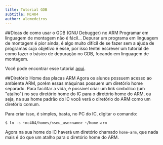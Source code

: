 ```yaml
---
title: Tutorial GDB
subtitle: MC404
author: alemedeiros
---
```


##Dicas de como usar o GDB (GNU Debugger) no ARM
Programar em linguagem de montagem não é fácil... Depurar um programa em
linguagem de montagem é pior ainda, é algo muito difícil de se fazer sem a ajuda
de programas cujo objetivo é esse, por isso tentei escrever um tutorial de como
fazer o básico de depuração no GDB, focando em linguagem de montagem.

Você pode encontrar esse tutorial [aqui][1].

##Diretório Home das placas ARM
Agora os alunos possuem acesso ao ambiente ARM, porém essas máquinas possuem um
diretório home separado. Para facilitar a vida, é possível criar um link
simbólico (um "atalho") no seu diretório home do IC para o diretório home do
ARM, ou seja, na sua home padrão do IC você verá o diretório do ARM como um
diretório comum.

Para criar isso, é simples, basta, no PC do IC, digitar o comando:

    $ ln -s ~mc404/homes/<seu_username> ~/home-arm

Agora na sua home do IC haverá um diretório chamado `home-arm`, que nada mais é
do que um atalho para o diretório home do ARM.

[1]: /files/ta/2013s1-mc404/gdb-quickstart.pdf
